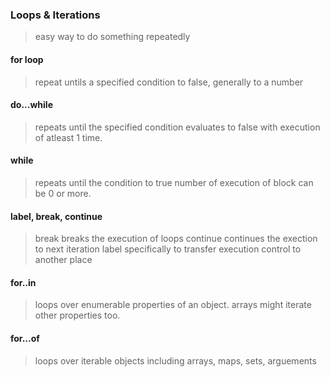 ### Loops & Iterations
> easy way to do something repeatedly
#### for loop
> repeat untils a specified condition to false, generally to a number

#### do...while
> repeats until the specified condition evaluates to false
> with execution of atleast 1 time.

#### while
> repeats until the condition to true
> number of execution of block can be 0 or more.

#### label, break, continue
> break breaks the execution of loops
> continue continues the exection to next iteration
> label specifically to transfer execution control to another place


#### for..in
> loops over enumerable properties of an object.
> arrays might iterate other properties too.

#### for...of
> loops over iterable objects
> including arrays, maps, sets, arguements

